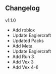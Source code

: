 ## Changelog

v1.1.0

- Add roblox
- Update Eaglercraft
- Updated Packs
- Add Meta
- Update Eaglercraft
- Add Run 3
- Add Vex 3
- Add Vex 4-6
